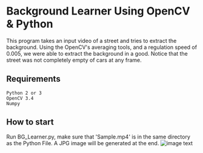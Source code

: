 # Background Learner Using OpenCV & Python


This program takes an input video of a street and tries to extract the background. Using the OpenCV's averaging tools, and a regulation speed of 0.005, we were able to extract the background in a good. Notice that the street was not completely empty of cars at any frame.

## Requirements
`Python 2 or 3`\
`OpenCV 3.4`\
`Numpy`

## How to start
Run BG_Learner.py, make sure that 'Sample.mp4' is in the same directory as the Python File. A JPG image will be generated at the end.
![image text](https://github.com/engakob/OpenCV-Background-Extractor/tree/master/Media/FastGIF.GIF)
